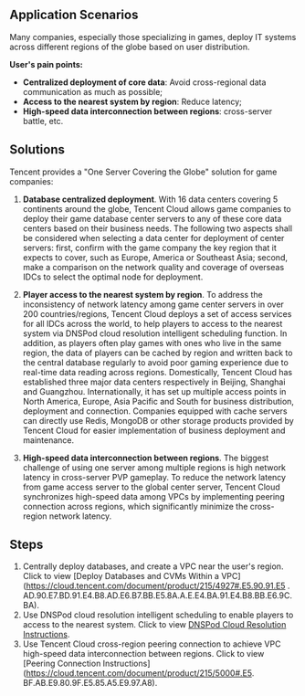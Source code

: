 ## Application Scenarios
Many companies, especially those specializing in games, deploy IT systems across different regions of the globe based on user distribution.

**User's pain points:**
- **Centralized deployment of core data**: Avoid cross-regional data communication as much as possible;
- **Access to the nearest system by region**: Reduce latency;
- **High-speed data interconnection between regions**: cross-server battle, etc.

## Solutions
Tencent provides a "One Server Covering the Globe" solution for game companies:
1) **Database centralized deployment**. With 16 data centers covering 5 continents around the globe, Tencent Cloud allows game companies to deploy their game database center servers to any of these core data centers based on their business needs. The following two aspects shall be considered when selecting a data center for deployment of center servers: first, confirm with the game company the key region that it expects to cover, such as Europe, America or Southeast Asia; second, make a comparison on the network quality and coverage of overseas IDCs to select the optimal node for deployment.

2) **Player access to the nearest system by region**. To address the inconsistency of network latency among game center servers in over 200 countries/regions, Tencent Cloud deploys a set of access services for all IDCs across the world, to help players to access to the nearest system via DNSPod cloud resolution intelligent scheduling function. In addition, as players often play games with ones who live in the same region, the data of players can be cached by region and written back to the central database regularly to avoid poor gaming experience due to real-time data reading across regions. Domestically, Tencent Cloud has established three major data centers respectively in Beijing, Shanghai and Guangzhou. Internationally, it has set up multiple access points in North America, Europe, Asia Pacific and South for business distribution, deployment and connection. Companies equipped with cache servers can directly use Redis, MongoDB or other storage products provided by Tencent Cloud for easier implementation of business deployment and maintenance.


3) **High-speed data interconnection between regions**. The biggest challenge of using one server among multiple regions is high network latency in cross-server PVP gameplay. To reduce the network latency from game access server to the global center server, Tencent Cloud synchronizes high-speed data among VPCs by implementing peering connection across regions, which significantly minimize the cross-region network latency. 

## Steps
1) Centrally deploy databases, and create a VPC near the user's region. Click to view [Deploy Databases and CVMs Within a VPC](https://cloud.tencent.com/document/product/215/4927#.E5.90.91.E5 . AD.90.E7.BD.91.E4.B8.AD.E6.B7.BB.E5.8A.A.E.E4.BA.91.E4.B8.BB.E6.9C.BA).
2) Use DNSPod cloud resolution intelligent scheduling to enable players to access to the nearest system. Click to view [DNSPod Cloud Resolution Instructions](https://cloud.tencent.com/document/product/302/3446).
3) Use Tencent Cloud cross-region peering connection to achieve VPC high-speed data interconnection between regions. Click to view [Peering Connection Instructions](https://cloud.tencent.com/document/product/215/5000#.E5. BF.AB.E9.80.9F.E5.85.A5.E9.97.A8).
